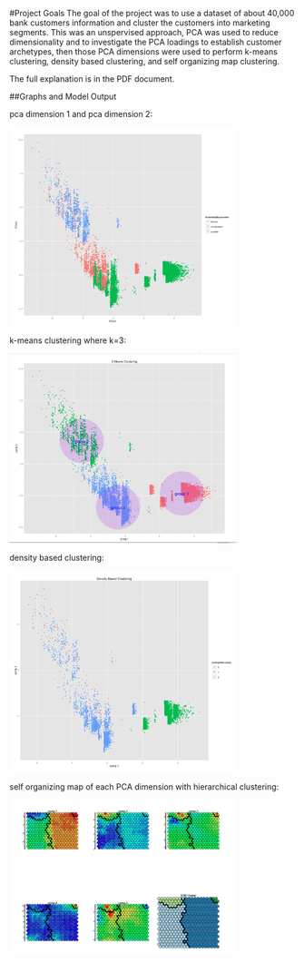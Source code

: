 #Project Goals
The goal of the project was to use a dataset of about 40,000 bank customers information
and cluster the customers into marketing segments. This was an unspervised approach,
PCA was used to reduce dimensionality and to investigate the PCA loadings
to establish customer archetypes, then those PCA dimensions were used to
perform k-means clustering, density based clustering, and self organizing map clustering.

The full explanation is in the PDF document.

##Graphs and Model Output


pca dimension 1 and pca dimension 2:

<img src="screenshot/pca.png" width="400"/>

k-means clustering where k=3:

<img src="screenshot/kmeans.png" width="400"/>

density based clustering:

<img src="screenshot/density.png" width="400"/>

self organizing map of each PCA dimension with hierarchical clustering:

<img src="screenshot/som.png" width="400"/>
